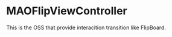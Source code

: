 MAOFlipViewController
=====================

This is the OSS that provide interacition transition like FlipBoard.
